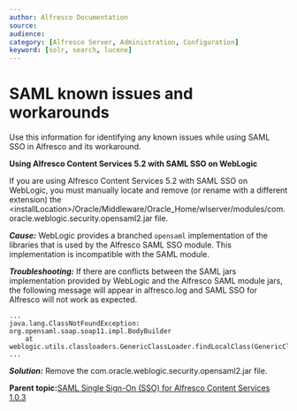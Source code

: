 ```yaml
---
author: Alfresco Documentation
source: 
audience: 
category: [Alfresco Server, Administration, Configuration]
keyword: [solr, search, lucene]
---
```


# SAML known issues and workarounds

Use this information for identifying any known issues while using SAML SSO in Alfresco and its workaround.

**Using Alfresco Content Services 5.2 with SAML SSO on WebLogic**

If you are using Alfresco Content Services 5.2 with SAML SSO on WebLogic, you must manually locate and remove \(or rename with a different extension\) the <installLocation\>/Oracle/Middleware/Oracle\_Home/wlserver/modules/com.oracle.weblogic.security.opensaml2.jar file.

***Cause:*** WebLogic provides a branched `opensaml` implementation of the libraries that is used by the Alfresco SAML SSO module. This implementation is incompatible with the SAML module.

***Troubleshooting:*** If there are conflicts between the SAML jars implementation provided by WebLogic and the Alfresco SAML module jars, the following message will appear in alfresco.log and SAML SSO for Alfresco will not work as expected.

```
...
java.lang.ClassNotFoundException: org.opensaml.soap.soap11.impl.BodyBuilder
	at weblogic.utils.classloaders.GenericClassLoader.findLocalClass(GenericClassLoader.java:1026)
...
```

***Solution:*** Remove the com.oracle.weblogic.security.opensaml2.jar file.

**Parent topic:**[SAML Single Sign-On \(SSO\) for Alfresco Content Services 1.0.3](../concepts/saml-overview.md)

